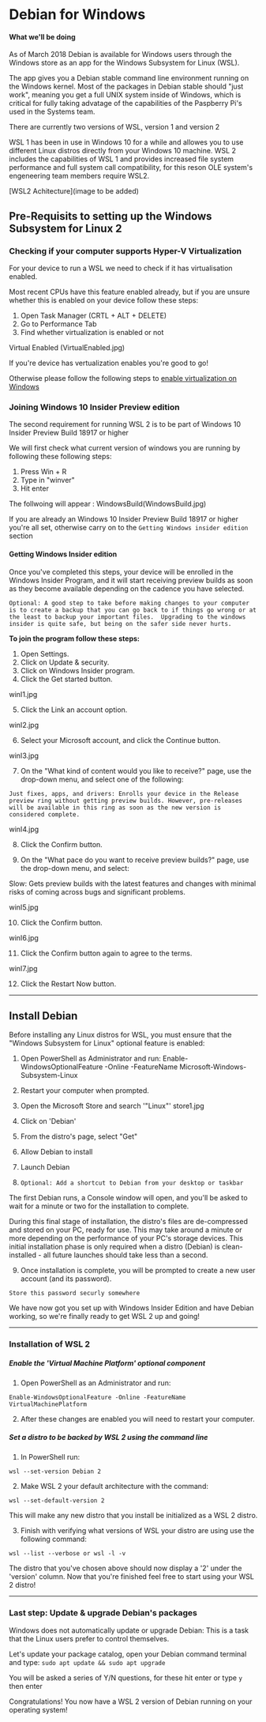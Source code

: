# Debian for Windows 


#### What we'll be doing
As of March 2018 Debian is available for Windows users through the Windows store as an app for the Windows Subsystem for Linux (WSL).

The app gives you a Debian stable command line environment running on the Windows kernel. Most of the packages in Debian stable should "just work", meaning you get a full UNIX system inside of Windows, which is critical for fully taking advatage of the capabilities of the Paspberry Pi's used in the Systems team.

There are currently two versions of WSL, version 1 and version 2

WSL 1 has been in use in Windows 10 for a while and allowes you to use different Linux distros directly from your Windows 10 machine. 
WSL 2 includes the capabilities of WSL 1 and provides increased file system performance and full system call compatibility, for this reson OLE system's engeneering team members require WSL2.

[WSL2 Achitecture](image to be added)


## Pre-Requisits to setting up the Windows Subsystem for Linux 2 

### Checking if your computer supports Hyper-V Virtualization
For your device to run a WSL we need to check if it has virtualisation enabled. 

Most recent CPUs have this feature enabled already, but if you are unsure whether this is enabled on your device follow these steps:
1. Open Task Manager (CRTL + ALT + DELETE)
2. Go to Performance Tab 
3. Find whether virtualization is enabled or not

Virtual Enabled (VirtualEnabled.jpg)

If you're device has vertualization enables you're good to go! 

Otherwise please follow the following steps to [enable virtualization on Windows](https://www.howtogeek.com/213795/how-to-enable-intel-vt-x-in-your-computers-bios-or-uefi-firmware/)

### Joining Windows 10 Insider Preview edition

The second requirement for running WSL 2 is to be part of Windows 10 Insider Preview Build 18917 or higher

We will first check what current version of windows you are running by following these following steps:
  1. Press Win + R
  2. Type in "winver"
  3. Hit enter 
  
  The follwoing will appear :
  WindowsBuild(WindowsBuild.jpg)
  
  If you are already an Windows 10 Insider Preview Build 18917 or higher you're all set, otherwise carry on to the `Getting Windows insider edition ` section

  #### Getting Windows Insider edition
Once you've completed this steps, your device will be enrolled in the Windows Insider Program, and it will start receiving preview builds as soon as they become available depending on the cadence you have selected.

 `Optional: A good step to take before making changes to your computer is to create a backup that you can go back to if things go wrong or at the least to backup your important files. 
  Upgrading to the windows insider is quite safe, but being on the safer side never hurts.`
  
**To join the program follow these steps:**
1. Open Settings.
2. Click on Update & security.
3. Click on Windows Insider program. 
4. Click the Get started button.

winI1.jpg

5. Click the Link an account option.

winI2.jpg

6. Select your Microsoft account, and click the Continue button.

winI3.jpg

7. On the "What kind of content would you like to receive?" page, use the drop-down menu, and select one of the following:

`Just fixes, apps, and drivers: Enrolls your device in the Release preview ring without getting preview builds. However, pre-releases will be available in this ring as soon as the new version is considered complete.`

winI4.jpg

8. Click the Confirm button.

9. On the "What pace do you want to receive preview builds?" page, use the drop-down menu, and select:

Slow: Gets preview builds with the latest features and changes with minimal risks of coming across bugs and significant problems.

winI5.jpg


10. Click the Confirm button.

winI6.jpg

11. Click the Confirm button again to agree to the terms.

winI7.jpg

12. Click the Restart Now button.


------------------------------------------------
## Install Debian
Before installing any Linux distros for WSL, you must ensure that the "Windows Subsystem for Linux" optional feature is enabled:

1. Open PowerShell as Administrator and run:
  Enable-WindowsOptionalFeature -Online -FeatureName Microsoft-Windows-Subsystem-Linux
 
2. Restart your computer when prompted.

3. Open the Microsoft Store and search '"Linux"' 
  store1.jpg

4. Click on 'Debian'

5. From the distro's page, select "Get"

6. Allow Debian to install 

7. Launch Debian

8. `Optional: Add a shortcut to Debian from your desktop or taskbar`

The first Debian runs, a Console window will open, and you'll be asked to wait for a minute or two for the installation to complete.

During this final stage of installation, the distro's files are de-compressed and stored on your PC, ready for use. This may take around a minute or more depending on the performance of your PC's storage devices. This initial installation phase is only required when a distro (Debian) is clean-installed - all future launches should take less than a second.

9. Once installation is complete, you will be prompted to create a new user account (and its password).

`Store this password securly somewhere`

We have now got you set up with Windows Insider Edition and have Debian working, so we're finally ready to get WSL 2 up and going!

------------------------------------------
### Installation of WSL 2

##### Enable the 'Virtual Machine Platform' optional component

1. Open PowerShell as an Administrator and run:

`Enable-WindowsOptionalFeature -Online -FeatureName VirtualMachinePlatform`

2. After these changes are enabled you will need to restart your computer.


##### Set a distro to be backed by WSL 2 using the command line

1. In PowerShell run:

`wsl --set-version Debian 2`


2. Make WSL 2 your default architecture with the command:

`wsl --set-default-version 2`

This will make any new distro that you install be initialized as a WSL 2 distro.

3. Finish with verifying what versions of WSL your distro are using use the following command:

`wsl --list --verbose or wsl -l -v`

The distro that you've chosen above should now display a '2' under the 'version' column. Now that you're finished feel free to start using your WSL 2 distro!

-----------------------------------------

### Last step: Update & upgrade Debian's packages
Windows does not automatically update or upgrade Debian: This is a task that the Linux users prefer to control themselves.

Let's update  your package catalog, open your Debian command terminal and type:
`sudo apt update && sudo apt upgrade`

You will be asked a series of Y/N questions, for these hit enter or type `y` then enter 

Congratulations! You now have a WSL 2 version of Debian running on your operating system! 

